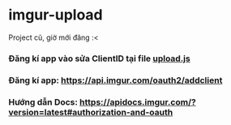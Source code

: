 # imgur-upload
Project cũ, giờ mới đăng :&lt;
### Đăng kí app vào sửa ClientID tại file [upload.js](https://github.com/hypnguyen1209/imgur-upload/blob/master/js/upload.js)
### Đăng kí app: https://api.imgur.com/oauth2/addclient
### Hướng dẫn Docs: https://apidocs.imgur.com/?version=latest#authorization-and-oauth
